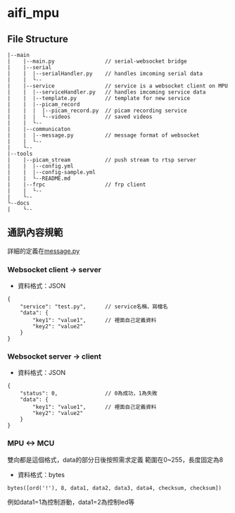 # aifi_mpu
## File Structure
```
|--main
|    |--main.py                // serial-websocket bridge
|    |--serial                   
|    |  |--serialHandler.py    // handles imcoming serial data 
|    |  └--
|    |--service                // service is a websocket client on MPU
|    |  |--serviceHandler.py   // handles imcoming service data
|    |  |--template.py         // template for new service
|    |  |--picam_record        
|    |  |  |--picam_record.py  // picam recording service
|    |  |  └--videos           // saved videos
|    |  └--
|    |--communicaton
|    |  |--message.py          // message format of websocket
|    |  └--
|    └--
|--tools
|    |--picam_stream           // push stream to rtsp server
|    |  |--config.yml
|    |  |--config-sample.yml
|    |  └--README.md
|    |--frpc                   // frp client
|    |  └--
|    └--
└--docs
|    └--
```

## 通訊內容規範
詳細的定義在[message.py](main/communication/message.py)
### Websocket client -> server
- 資料格式：JSON
```
{
    "service": "test.py",      // service名稱，寫檔名
    "data": {
        "key1": "value1",      // 裡面自己定義資料
        "key2": "value2"
    }
}
```

### Websocket server -> client
- 資料格式：JSON
```
{
    "status": 0,               // 0為成功，1為失敗
    "data": {
        "key1": "value1",      // 裡面自己定義資料
        "key2": "value2"
    }
}
```

### MPU <-> MCU
雙向都是這個格式，data的部分日後按照需求定義
範圍在0~255，長度固定為8
- 資料格式：bytes
```
bytes([ord('!'), 8, data1, data2, data3, data4, checksum, checksum])
```
例如data1=1為控制游動，data1=2為控制led等